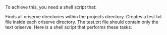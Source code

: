 
To achieve this, you need a shell script that:

Finds all oriserve directories within the projects directory.
Creates a test.txt file inside each oriserve directory.
The test.txt file should contain only the text oriserve.
Here is a shell script that performs these tasks:
